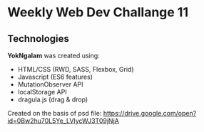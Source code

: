 # Weekly Web Dev Challange 11

## Technologies
**YokNgalam** was created using:

- HTML/CSS (RWD, SASS, Flexbox, Grid)
- Javascript (ES6 features)
- MutationObserver API
- localStorage API
- dragula.js (drag & drop)

Created on the basis of psd file:
https://drive.google.com/open?id=0Bw2hu70L5Ye_LVIycWJ3T09jNjA

